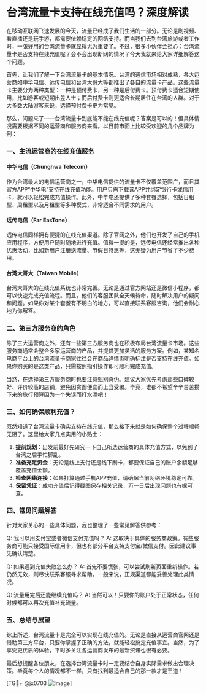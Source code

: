 # 台湾流量卡支持在线充值吗？深度解读

在移动互联网飞速发展的今天，流量已经成了我们生活的一部分。无论是刷视频、看直播还是玩手游，都需要依赖稳定的网络支持。而当我们去到台湾旅游或者工作时，一张好用的台湾流量卡就显得尤为重要了。不过，很多小伙伴会担心：台湾流量卡是否支持在线充值呢？会不会出现断网的情况？今天我就来给大家详细解答这个问题。

首先，让我们了解一下台湾流量卡的基本情况。台湾的通信市场相对成熟，各大运营商如中华电信、远传电信和台湾大哥大等都推出了各自的流量卡产品。这些流量卡主要分为两种类型：一种是预付费卡，另一种是后付费卡。预付费卡适合短期使用，比如游客或短期出差人士；而后付费卡则更适合长期居住在台湾的人群。对于大多数大陆游客来说，选择预付费卡更为常见。

那么，问题来了——台湾流量卡到底能不能在线充值呢？答案是可以的！但具体情况需要根据不同的运营商和服务商来看。以目前市面上比较受欢迎的几个品牌为例：

### 一、主流运营商的在线充值服务

#### 中华电信（Chunghwa Telecom）
作为台湾最大的电信运营商之一，中华电信提供的流量卡不仅覆盖范围广，而且其官方APP“中华电”支持在线充值功能。用户只需下载该APP并绑定银行卡或信用卡，就可以轻松完成充值操作。此外，中华电还提供了多种套餐选择，包括日租型、周租型以及月租型等多种模式，非常适合不同需求的用户。

#### 远传电信（Far EasTone）
远传电信同样拥有便捷的在线充值渠道。除了官网之外，他们也开发了自己的手机应用程序，方便用户随时随地进行充值。值得一提的是，远传电信还经常推出各种优惠活动，比如新用户注册送流量、节假日特惠等，这无疑为用户节省了不少费用。

#### 台湾大哥大（Taiwan Mobile）
台湾大哥大的在线充值系统也非常完善。无论是通过官方网站还是微信小程序，都可以快速完成充值流程。而且，他们的客服团队全天候待命，随时解决用户的疑问和问题。如果你对某个套餐有不明白的地方，可以直接联系客服咨询，他们会耐心地为你解答。

### 二、第三方服务商的角色

除了三大运营商之外，还有一些第三方服务商也在积极布局台湾流量卡市场。这些服务商通常会整合多家运营商的产品，并提供更加灵活的服务方案。例如，某知名电商平台上的台湾流量卡商家往往会在商品详情页明确标注是否支持在线充值。如果你购买的是这类产品，只需按照指引操作即可顺利完成充值。

当然，在选择第三方服务商时也要注意甄别真伪。建议大家优先考虑那些口碑较好、评价较高的店铺，避免因贪图便宜而上当受骗。毕竟，谁都不希望辛辛苦苦攒下来的旅行预算因为一个失误而打水漂吧！

### 三、如何确保顺利充值？

既然知道了台湾流量卡确实支持在线充值，那么接下来就是如何确保整个过程顺畅无阻了。这里给大家几点实用的小贴士：

1. **提前规划**：出发前最好先研究一下自己所选运营商的具体充值方式，以免到了台湾之后手忙脚乱。
2. **准备充足资金**：无论是线上支付还是线下刷卡，都要保证自己的账户余额足够覆盖充值金额。
3. **检查网络连接**：如果打算通过手机APP充值，请确保当前网络环境稳定可靠。
4. **保留凭证**：成功充值后记得截图保存相关记录，万一日后出现问题也有据可查。

### 四、常见问题解答

针对大家关心的一些具体问题，我也整理了一些常见解答供参考：

Q: 我可以用支付宝或者微信支付充值吗？
A: 这取决于具体的服务商政策。有些服务商可能只接受国际信用卡，但也有部分平台支持支付宝/微信支付。因此建议事先确认清楚。

Q: 如果遇到充值失败怎么办？
A: 首先不要慌张，可以尝试刷新页面重新操作。若仍然无效，则尽快联系客服寻求帮助。一般来说，正规渠道都能妥善处理此类情况。

Q: 流量用完后还能继续充值吗？
A: 当然可以！只要你的账户处于正常状态，任何时候都可以再次充值补充流量。

### 五、总结与展望

综上所述，台湾流量卡是完全可以实现在线充值的。无论是直接从运营商官网还是借助第三方平台，只要你掌握了正确的方法，就能轻松搞定充值事宜。当然，为了享受更优质的体验，平时多关注各运营商发布的最新资讯也很有必要。

最后想提醒各位朋友，在选择台湾流量卡时一定要结合自身实际需求做出合理决策。毕竟每个人的情况都不一样，只有找到最适合自己的那一款才是王道！

[TG💪+ @jx0703 ![Image](https://github.com/user-attachments/assets/dbca1d08-cadb-493c-b0ec-ad6f7a83f270)]